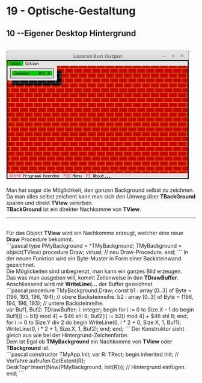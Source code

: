 # 19 - Optische-Gestaltung
## 10 --Eigener Desktop Hintergrund
<br>
<img src="image.png" alt="Selfhtml"><br><br>
Man hat sogar die Möglichkeit, den ganzen Background selbst zu zeichnen.<br>
Da man alles selbst zeichent kann man sich den Umweg über <b>TBackGround</b> sparen und direkt <B>TView</b> vererben.<br>
<b>TBackGround</b> ist ein direkter Nachkomme von <b>TView</b>.<br>
<hr><br>
Für das Object <b>TView</b> wird ein Nachkomme erzeugt, welcher eine neue <b>Draw</b> Procedure bekommt.<br>
```pascal
type
  PMyBackground = ^TMyBackground;
  TMyBackground = object(TView)
    procedure Draw; virtual; // neu Draw-Procedure.
  end;
```
In der neuen Funktion wird ein Byte-Muster in Form einer Backsteinwand gezeichnet.<br>
Die Möglickeiten sind unbegrenzt, man kann ein ganzes Bild erzeugen.<br>
Das was man ausgeben will, kommt Zeilenweise in den <b>TDrawBuffer</b>.<br>
Anschliessend wird mit <b>WriteLine(...</b> der Buffer gezeichnet.<br>
```pascal
  procedure TMyBackground.Draw;
  const
    b1 : array [0..3] of Byte = (196, 193, 196, 194); // obere Backsteinreihe.
    b2 : array [0..3] of Byte = (196, 194, 196, 193); // untere Backsteinreihe.
<br>
  var
    Buf1, Buf2: TDrawBuffer;
    i: integer;
  begin
    for i := 0 to Size.X - 1 do begin
      Buf1[i] := b1[i mod 4] + $46 shl 8;
      Buf2[i] := b2[i mod 4] + $46 shl 8;
    end;
<br>
    for i := 0 to Size.Y div 2 do begin
      WriteLine(0, i * 2 + 0, Size.X, 1, Buf1);
      WriteLine(0, i * 2 + 1, Size.X, 1, Buf2);
    end;
  end;
```
Der Konstruktor sieht gleich aus wie bei der Hintergrund-Zeichenfarbe.<br>
Dem ist Egal ob <b>TMyBackground</b> ein Nachkomme von <b>TView</b> oder <b>TBackground</b> ist.<br>
```pascal
  constructor TMyApp.Init;
  var
    R: TRect;
  begin
    inherited Init;                                // Vorfahre aufrufen
    GetExtent(R);
<br>
    DeskTop^.Insert(New(PMyBackground, Init(R)));  // Hintergrund einfügen.
  end;
```
<br>
